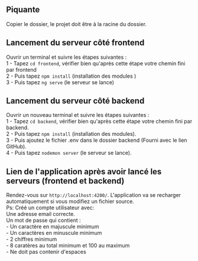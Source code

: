 ## Piquante 

Copier le dossier, le projet doit être à la racine du dossier. 

## Lancement du serveur côté frontend  

Ouvrir un terminal et suivre les étapes suivantes :  
1 - Tapez `cd frontend`, vérifier bien qu'après cette étape votre chemin fini par frontend  
2 - Puis tapez `npm install` (installation des modules )  
3 - Puis tapez `ng serve` (le serveur se lance)  


## Lancement du serveur côté backend 

Ouvrir un nouveau terminal et suivre les étapes suivantes :  
1 - Tapez `cd backend`, vérifier bien qu'après cette étape votre chemin fini par backend.  
2 - Puis tapez `npm install` (installation des modules).  
3 - Puis ajoutez le fichier .env dans le dossier backend (Fourni avec le lien GitHub).  
4 - Puis tapez `nodemon server` (le serveur se lance).  

## Lien de l'application après avoir lancé les serveurs (frontend et backend) 

Rendez-vous sur `http://localhost:4200/`. L'application va se recharger automatiquement si vous modifiez un fichier source.  
Ps: Créé un compte utilisateur avec:  
Une adresse email correcte.  
Un mot de passe qui contient :  
    - Un caractère en majuscule minimum  
    - Un caractères en minuscule minimum  
    - 2 chiffres minimum  
    - 8 caratères au total minimum et 100 au maximum  
    - Ne doit pas contenir d'espaces  